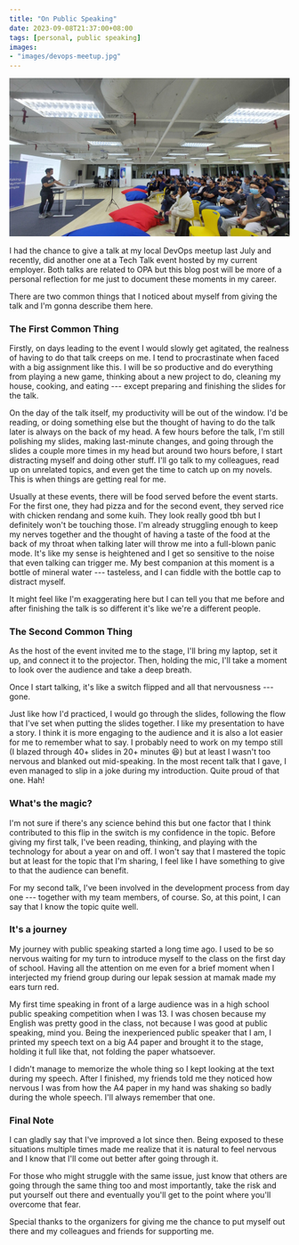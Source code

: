 ```yaml
---
title: "On Public Speaking"
date: 2023-09-08T21:37:00+08:00
tags: [personal, public speaking]
images:
- "images/devops-meetup.jpg"
---
```


![Giving my talk at the local DevOps meetup](images/devops-meetup.jpg)

I had the chance to give a talk at my local DevOps meetup last July and recently, did another one at a Tech Talk event hosted by my current employer. Both talks are related to OPA but this blog post will be more of a personal reflection for me just to document these moments in my career.

There are two common things that I noticed about myself from giving the talk and I'm gonna describe them here.

### The First Common Thing

Firstly, on days leading to the event I would slowly get agitated, the realness of having to do that talk creeps on me. I tend to procrastinate when faced with a big assignment like this. I will be so productive and do everything from playing a new game, thinking about a new project to do, cleaning my house, cooking, and eating --- except preparing and finishing the slides for the talk. 

On the day of the talk itself, my productivity will be out of the window. I'd be reading, or doing something else but the thought of having to do the talk later is always on the back of my head. A few hours before the talk, I'm still polishing my slides, making last-minute changes, and going through the slides a couple more times in my head but around two hours before, I start distracting myself and doing other stuff. I'll go talk to my colleagues, read up on unrelated topics, and even get the time to catch up on my novels. This is when things are getting real for me.

Usually at these events, there will be food served before the event starts. For the first one, they had pizza and for the second event, they served rice with chicken rendang and some kuih. They look really good tbh but I definitely won't be touching those. I'm already struggling enough to keep my nerves together and the thought of having a taste of the food at the back of my throat when talking later will throw me into a full-blown panic mode. It's like my sense is heightened and I get so sensitive to the noise that even talking can trigger me. My best companion at this moment is a bottle of mineral water --- tasteless, and I can fiddle with the bottle cap to distract myself.

It might feel like I'm exaggerating here but I can tell you that me before and after finishing the talk is so different it's like we're a different people.

### The Second Common Thing

As the host of the event invited me to the stage, I'll bring my laptop, set it up, and connect it to the projector. Then, holding the mic, I'll take a moment to look over the audience and take a deep breath.

Once I start talking, it's like a switch flipped and all that nervousness --- gone.

Just like how I'd practiced, I would go through the slides, following the flow that I've set when putting the slides together. I like my presentation to have a story. I think it is more engaging to the audience and it is also a lot easier for me to remember what to say. I probably need to work on my tempo still (I blazed through 40+ slides in 20+ minutes 😆) but at least I wasn't too nervous and blanked out mid-speaking. In the most recent talk that I gave, I even managed to slip in a joke during my introduction. Quite proud of that one. Hah!

### What's the magic?

I'm not sure if there's any science behind this but one factor that I think contributed to this flip in the switch is my confidence in the topic. Before giving my first talk, I've been reading, thinking, and playing with the technology for about a year on and off. I won't say that I mastered the topic but at least for the topic that I'm sharing, I feel like I have something to give to that the audience can benefit. 

For my second talk, I've been involved in the development process from day one --- together with my team members, of course. So, at this point, I can say that I know the topic quite well.

### It's a journey

My journey with public speaking started a long time ago. I used to be so nervous waiting for my turn to introduce myself to the class on the first day of school. Having all the attention on me even for a brief moment when I interjected my friend group during our lepak session at mamak made my ears turn red.

My first time speaking in front of a large audience was in a high school public speaking competition when I was 13. I was chosen because my English was pretty good in the class, not because I was good at public speaking, mind you. Being the inexperienced public speaker that I am, I printed my speech text on a big A4 paper and brought it to the stage, holding it full like that, not folding the paper whatsoever.

I didn't manage to memorize the whole thing so I kept looking at the text during my speech. After I finished, my friends told me they noticed how nervous I was from how the A4 paper in my hand was shaking so badly during the whole speech. I'll always remember that one.

### Final Note

I can gladly say that I've improved a lot since then. Being exposed to these situations multiple times made me realize that it is natural to feel nervous and I know that I'll come out better after going through it. 

For those who might struggle with the same issue, just know that others are going through the same thing too and most importantly, take the risk and put yourself out there and eventually you'll get to the point where you'll overcome that fear.

Special thanks to the organizers for giving me the chance to put myself out there and my colleagues and friends for supporting me.
